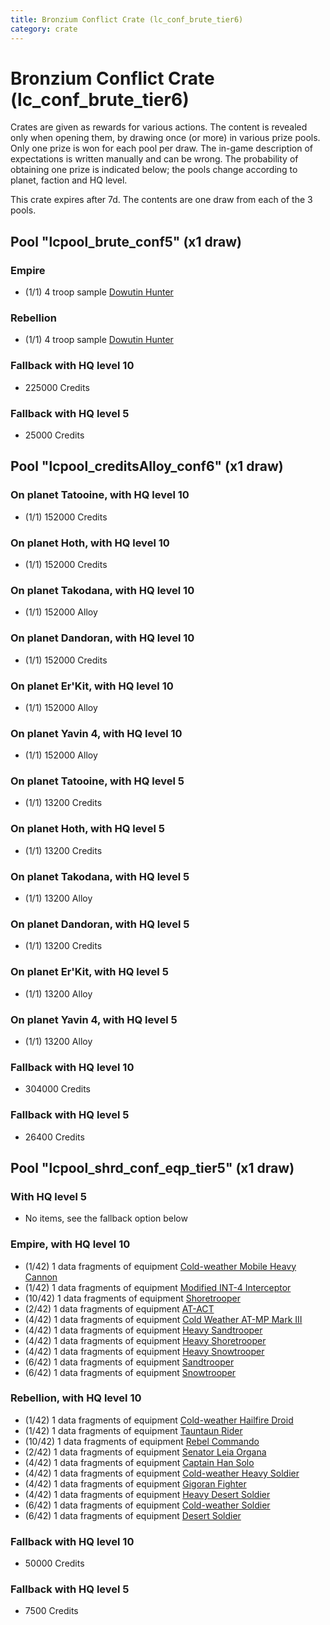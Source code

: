 ```yaml
---
title: Bronzium Conflict Crate (lc_conf_brute_tier6)
category: crate
---
```


# Bronzium Conflict Crate (lc_conf_brute_tier6)

Crates are given as rewards for various actions. The content is revealed only when opening them, by drawing once (or more) in various prize pools. Only one prize is won for each pool per draw. The in-game description of expectations is written manually and can be wrong. The probability of obtaining one prize is indicated below; the pools change according to planet, faction and HQ level.

This crate expires after 7d. The contents are one draw from each of the 3 pools.

## Pool "lcpool_brute_conf5" (x1 draw)

### Empire

  * (1/1) 4 troop sample [Dowutin Hunter](EmpireBrute)

### Rebellion

  * (1/1) 4 troop sample [Dowutin Hunter](RebelBrute)

### Fallback with HQ level 10

  * 225000 Credits

### Fallback with HQ level 5

  * 25000 Credits

## Pool "lcpool_creditsAlloy_conf6" (x1 draw)

### On planet Tatooine, with HQ level 10

  * (1/1) 152000 Credits

### On planet Hoth, with HQ level 10

  * (1/1) 152000 Credits

### On planet Takodana, with HQ level 10

  * (1/1) 152000 Alloy

### On planet Dandoran, with HQ level 10

  * (1/1) 152000 Credits

### On planet Er'Kit, with HQ level 10

  * (1/1) 152000 Alloy

### On planet Yavin 4, with HQ level 10

  * (1/1) 152000 Alloy

### On planet Tatooine, with HQ level 5

  * (1/1) 13200 Credits

### On planet Hoth, with HQ level 5

  * (1/1) 13200 Credits

### On planet Takodana, with HQ level 5

  * (1/1) 13200 Alloy

### On planet Dandoran, with HQ level 5

  * (1/1) 13200 Credits

### On planet Er'Kit, with HQ level 5

  * (1/1) 13200 Alloy

### On planet Yavin 4, with HQ level 5

  * (1/1) 13200 Alloy

### Fallback with HQ level 10

  * 304000 Credits

### Fallback with HQ level 5

  * 26400 Credits

## Pool "lcpool_shrd_conf_eqp_tier5" (x1 draw)

### With HQ level 5

  * No items, see the fallback option below

### Empire, with HQ level 10

  * (1/42) 1 data fragments of equipment [Cold-weather Mobile Heavy Cannon](eqpEmpireArcticMHC)
  * (1/42) 1 data fragments of equipment [Modified INT-4 Interceptor](eqpEmpireArcticINT4)
  * (10/42) 1 data fragments of equipment [Shoretrooper](eqpEmpirePentagonTrooper)
  * (2/42) 1 data fragments of equipment [AT-ACT](eqpEmpireCargoGreatDane)
  * (4/42) 1 data fragments of equipment [Cold Weather AT-MP Mark III](eqpEmpireArcticATMP)
  * (4/42) 1 data fragments of equipment [Heavy Sandtrooper](eqpEmpireHeavySandtrooper)
  * (4/42) 1 data fragments of equipment [Heavy Shoretrooper](eqpEmpirePentagonHeavyTrooper)
  * (4/42) 1 data fragments of equipment [Heavy Snowtrooper](eqpEmpireHeavySnowtrooper)
  * (6/42) 1 data fragments of equipment [Sandtrooper](eqpEmpireSandtrooper)
  * (6/42) 1 data fragments of equipment [Snowtrooper](eqpEmpireSnowtrooper)

### Rebellion, with HQ level 10

  * (1/42) 1 data fragments of equipment [Cold-weather Hailfire Droid](eqpRebelArcticHailfire)
  * (1/42) 1 data fragments of equipment [Tauntaun Rider](eqpRebelTauntaun)
  * (10/42) 1 data fragments of equipment [Rebel Commando](eqpRebelPentagonSoldier)
  * (2/42) 1 data fragments of equipment [Senator Leia Organa](eqpRebelDiplomat)
  * (4/42) 1 data fragments of equipment [Captain Han Solo](eqpRebelCaptainSolo)
  * (4/42) 1 data fragments of equipment [Cold-weather Heavy Soldier](eqpRebelEchoBaseHeavySoldier)
  * (4/42) 1 data fragments of equipment [Gigoran Fighter](eqpRebelShaggyAlien)
  * (4/42) 1 data fragments of equipment [Heavy Desert Soldier](eqpRebelHeavySandSoldier)
  * (6/42) 1 data fragments of equipment [Cold-weather Soldier](eqpRebelEchoBaseSoldier)
  * (6/42) 1 data fragments of equipment [Desert Soldier](eqpRebelSandSoldier)

### Fallback with HQ level 10

  * 50000 Credits

### Fallback with HQ level 5

  * 7500 Credits